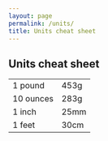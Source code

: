 ```yaml
---
layout: page
permalink: /units/
title: Units cheat sheet
---
```


## Units cheat sheet

| | |
|---|---|
| 1 pound | 453g |
| 10 ounces | 283g |
| 1 inch | 25mm |
| 1 feet | 30cm |
